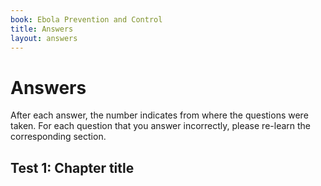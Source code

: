 ```yaml
---
book: Ebola Prevention and Control
title: Answers
layout: answers
---
```


# Answers

After each answer, the number indicates from where the questions were taken. For each question that you answer incorrectly, please re-learn the corresponding section.

## Test 1: Chapter title

